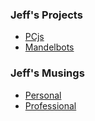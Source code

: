 ### Jeff's Projects

- [PCjs](http://www.pcjs.org/)
- [Mandelbots](http://www.mandelbot.net/)

### Jeff's Musings

- [Personal](/blog/)
- [Professional](http://www.pcjs.org/blog/)

